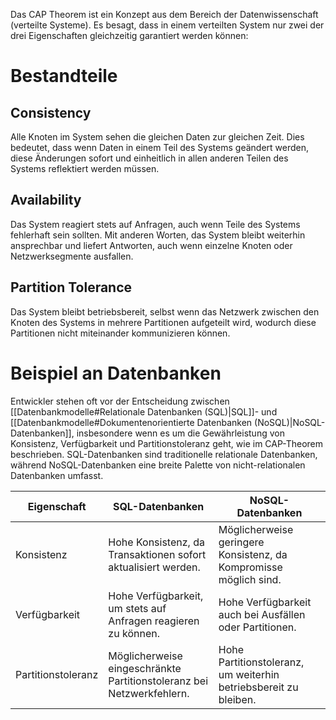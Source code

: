 Das CAP Theorem ist ein Konzept aus dem Bereich der Datenwissenschaft (verteilte Systeme). Es besagt, dass in einem verteilten System nur zwei der drei Eigenschaften gleichzeitig garantiert werden können:

# Bestandteile
## Consistency
Alle Knoten im System sehen die gleichen Daten zur gleichen Zeit. Dies bedeutet, dass wenn Daten in einem Teil des Systems geändert werden, diese Änderungen sofort und einheitlich in allen anderen Teilen des Systems reflektiert werden müssen.
## Availability
Das System reagiert stets auf Anfragen, auch wenn Teile des Systems fehlerhaft sein sollten. Mit anderen Worten, das System bleibt weiterhin ansprechbar und liefert Antworten, auch wenn einzelne Knoten oder Netzwerksegmente ausfallen.
## Partition Tolerance
Das System bleibt betriebsbereit, selbst wenn das Netzwerk zwischen den Knoten des Systems in mehrere Partitionen aufgeteilt wird, wodurch diese Partitionen nicht miteinander kommunizieren können.

# Beispiel an Datenbanken
Entwickler stehen oft vor der Entscheidung zwischen [[Datenbankmodelle#Relationale Datenbanken (SQL)|SQL]]- und [[Datenbankmodelle#Dokumentenorientierte Datenbanken (NoSQL)|NoSQL-Datenbanken]], insbesondere wenn es um die Gewährleistung von Konsistenz, Verfügbarkeit und Partitionstoleranz geht, wie im CAP-Theorem beschrieben. SQL-Datenbanken sind traditionelle relationale Datenbanken, während NoSQL-Datenbanken eine breite Palette von nicht-relationalen Datenbanken umfasst.

| Eigenschaft        | SQL-Datenbanken                                                       | NoSQL-Datenbanken                                                 |
| ------------------ | --------------------------------------------------------------------- | ----------------------------------------------------------------- |
| Konsistenz         | Hohe Konsistenz, da Transaktionen sofort aktualisiert werden.         | Möglicherweise geringere Konsistenz, da Kompromisse möglich sind. |
| Verfügbarkeit      | Hohe Verfügbarkeit, um stets auf Anfragen reagieren zu können.        | Hohe Verfügbarkeit auch bei Ausfällen oder Partitionen.           |
| Partitionstoleranz | Möglicherweise eingeschränkte Partitionstoleranz bei Netzwerkfehlern. | Hohe Partitionstoleranz, um weiterhin betriebsbereit zu bleiben.  |
